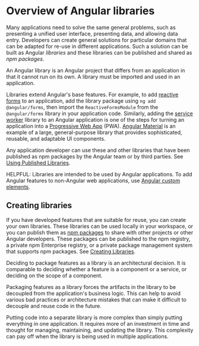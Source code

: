 # Overview of Angular libraries

Many applications need to solve the same general problems, such as presenting a unified user interface, presenting data, and allowing data entry.
Developers can create general solutions for particular domains that can be adapted for re-use in different applications.
Such a solution can be built as Angular _libraries_ and these libraries can be published and shared as _npm packages_.

An Angular library is an Angular project that differs from an application in that it cannot run on its own.
A library must be imported and used in an application.

Libraries extend Angular's base features.
For example, to add [reactive forms](guide/forms/reactive-forms) to an application, add the library package using `ng add @angular/forms`, then import the `ReactiveFormsModule` from the `@angular/forms` library in your application code.
Similarly, adding the [service worker](ecosystem/service-workers) library to an Angular application is one of the steps for turning an application into a [Progressive Web App](https://developers.google.com/web/progressive-web-apps) \(PWA\).
[Angular Material](https://material.angular.dev) is an example of a large, general-purpose library that provides sophisticated, reusable, and adaptable UI components.

Any application developer can use these and other libraries that have been published as npm packages by the Angular team or by third parties.
See [Using Published Libraries](tools/libraries/using-libraries).

HELPFUL: Libraries are intended to be used by Angular applications. To add Angular features to non-Angular web applications, use [Angular custom elements](guide/elements).

## Creating libraries

If you have developed features that are suitable for reuse, you can create your own libraries.
These libraries can be used locally in your workspace, or you can publish them as [npm packages](reference/configs/npm-packages) to share with other projects or other Angular developers.
These packages can be published to the npm registry, a private npm Enterprise registry, or a private package management system that supports npm packages.
See [Creating Libraries](tools/libraries/creating-libraries).

Deciding to package features as a library is an architectural decision. It is comparable to deciding whether a feature is a component or a service, or deciding on the scope of a component.

Packaging features as a library forces the artifacts in the library to be decoupled from the application's business logic.
This can help to avoid various bad practices or architecture mistakes that can make it difficult to decouple and reuse code in the future.

Putting code into a separate library is more complex than simply putting everything in one application.
It requires more of an investment in time and thought for managing, maintaining, and updating the library.
This complexity can pay off when the library is being used in multiple applications.
